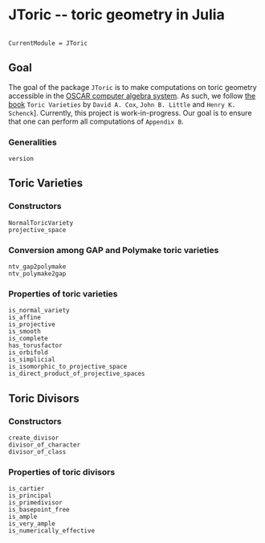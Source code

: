 # JToric -- toric geometry in Julia

```@contents
```

```@meta
CurrentModule = JToric
```

## Goal

The goal of the package `JToric` is to make computations on toric geometry accessible in the [OSCAR computer algebra system](https://oscar.computeralgebra.de/). As such, we follow [the book](https://www.ams.org/publications/authors/books/postpub/gsm-124) `Toric Varieties` by `David A. Cox`, `John B. Little` and `Henry K. Schenck`]. Currently, this project is work-in-progress. Our goal is to ensure that one can perform all computations of `Appendix B`.


### Generalities

```@docs
version
```

## Toric Varieties

### Constructors

```@docs
NormalToricVariety
projective_space
```

### Conversion among GAP and Polymake toric varieties

```@docs
ntv_gap2polymake
ntv_polymake2gap
```

### Properties of toric varieties

```@docs
is_normal_variety
is_affine
is_projective
is_smooth
is_complete
has_torusfactor
is_orbifold
is_simplicial
is_isomorphic_to_projective_space
is_direct_product_of_projective_spaces
```


## Toric Divisors

### Constructors

```@docs
create_divisor
divisor_of_character
divisor_of_class
```

### Properties of toric divisors

```@docs
is_cartier
is_principal
is_primedivisor
is_basepoint_free
is_ample
is_very_ample
is_numerically_effective
```
